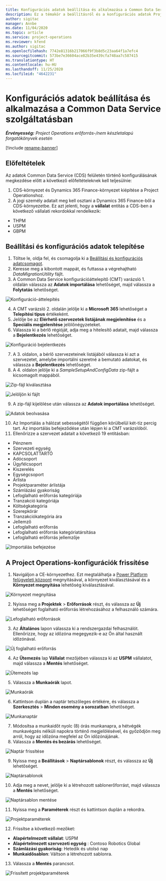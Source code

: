 ```yaml
---
title: Konfigurációs adatok beállítása és alkalmazása a Common Data Service szolgáltatásban
description: Ez a témakör a beállításról és a konfigurációs adatok Project Operations rendszerben való alkalmazásáról tartalmaz tájékoztatást.
author: sigitac
manager: Annbe
ms.date: 11/04/2020
ms.topic: article
ms.service: project-operations
ms.reviewer: kfend
ms.author: sigitac
ms.openlocfilehash: 7742e81316b217066f9f3b8d5c23aa64f1a7efc4
ms.sourcegitcommit: 573be7e36604ace82b35e439cfa748aa7c587415
ms.translationtype: HT
ms.contentlocale: hu-HU
ms.lasthandoff: 11/25/2020
ms.locfileid: "4642231"
---
```

# <a name="set-up-and-apply-configuration-data-in-the-common-data-service"></a>Konfigurációs adatok beállítása és alkalmazása a Common Data Service szolgáltatásban 

_**Érvényesség:** Project Operations erőforrás-/nem készletalapú forgatókönyvek esetén_

[!include [rename-banner](~/includes/cc-data-platform-banner.md)]

## <a name="prerequisites"></a>Előfeltételek

Az adatok Common Data Service (CDS) felületén történő konfigurálásának megkezdése előtt a következő előfeltételeknek kell teljesülnie:

1.  CDS-környezet és Dynamics 365 Finance-környezet kiépítése a Project Operationshoz.
2.  A jogi személy adatait meg kell osztani a Dynamics 365 Finance-ből a CDS-környezetbe. Ez azt jelenti, hogy a **vállalat** entitás a CDS-ben a következő vállalati rekordokkal rendelkezik:
  - THPM
  - USPM
  - GBPM

## <a name="install-setup-and-configuration-data"></a>Beállítási és konfigurációs adatok telepítése

1. Töltse le, oldja fel, és csomagolja ki a [Beállítási és konfigurációs adatcsomagot](https://download.microsoft.com/download/1/3/4/1349369c-6209-42b7-b3b4-5be0e67cacd8/ProjOpsSampleSetupData-%20Integrated%20UR1.zip).
2. Keresse meg a kibontott mappát, és futtassa a végrehajtható *DataMigrationUtility* fájlt.
3. A Common Data Service konfigurációáttelepítő (CMT) varázsló 1. oldalán válassza az **Adatok importálása** lehetőséget, majd válassza a **Folytatás** lehetőséget.

![Konfiguráció-áttelepítés](./media/1ConfigurationMigration.png)

4. A CMT varázsló 2. oldalán jelölje ki a **Microsoft 365** lehetőséget a **Telepítési típus** értékeként.
5. Jelölje be az **Elérhető szervezetek listájának megjelenítése** és a **Speciális megjelenítése** jelölőnégyzeteket.
6. Válassza ki a bérlő régióját, adja meg a hitelesítő adatait, majd válassza a **Bejelentkezés** lehetőséget.

![Konfiguráció bejelentkezés](./media/2ConfigurationSignin.png)

7. A 3. oldalon, a bérlő szervezeteinek listájából válassza ki azt a szervezetet, amelybe importálni szeretné a bemutató adatokat, és válassza a **Bejelentkezés** lehetőséget.
8. A 4. oldalon jelölje ki a *SampleSetupAndConfigData* zip-fájlt a kicsomagolt mappából.

![Zip-fájl kiválasztása](./media/3ZipFile.png)

![Jelöljön ki fájlt](./media/4SelectAFile.png)

9. A zip-fájl kijelölése után válassza az **Adatok importálása** lehetőséget.

![Adatok beolvasása](./media/5ImportData.png)

10. Az Importálás a hálózat sebességétől függően körülbelül két-tíz percig tart. Az importálás befejeződése után lépjen ki a CMT varázslóból. 
11. Ellenőrizze a szervezet adatait a következő 19 entitásban:

  - Pénznem
  - Szervezeti egység
  - KAPCSOLATTARTÓ
  - Adócsoport
  - Ügyfélcsoport
  - Kiszerelés
  - Egységcsoport
  - Árlista
  - Projektparaméter árlistája
  - Számlázási gyakoriság
  - Lefoglalható erőforrás kategóriája
  - Tranzakció kategóriája
  - Költségkategória
  - Szerepkörár
  - Tranzakciókategória ára
  - Jellemző
  - Lefoglalható erőforrás
  - Lefoglalható erőforrás kategóriatársítása
  - Lefoglalható erőforrás jellemzője

![Importálás befejezése](./media/6CompleteImport.png)

## <a name="update-project-operations-configurations"></a>A Project Operations-konfigurációk frissítése

1. Navigáljon a CE-környezethez. Ezt megtalálhatja a [Power Platform felügyeleti központ](https://admin.powerplatform.microsoft.com/environments) megnyitásával, a környezet kiválasztásával és a **Környezet megnyitása** lehetőség kiválasztásával. 

![Környezet megnyitása](./media/7OpenEnvironment.png)

2. Nyissa meg a **Projektek** > **Erőforrások** részt, és válassza az **Új** lehetőséget foglalható erőforrás létrehozásához a felhasználó számára.

![Lefoglalható erőforrások](./media/8BookableResources.png)

3. Az **Általános** lapon válassza ki a rendszergazdai felhasználót. Ellenőrizze, hogy az időzóna megegyezik-e az Ön által használt időzónával. 

![Új foglalható erőforrás](./media/9NewBookableResource.png)

4. Az **Ütemezés** lap **Vállalat** mezőjében válassza ki az **USPM** vállalatot, majd válassza a **Mentés** lehetőséget. 

![Ütemezés lap](./media/10SchedulingTab.png)

5. Válassza a **Munkaórák** lapot.  

![Munkaórák](./media/11WorkHours.png)

6. Kattintson duplán a naptár tetszőleges értékére, és válassza a **Szerkesztés** > **Minden esemény a sorozatban** lehetőséget. 

![Munkanaptár](./media/12WorkCalendar.png)

7. Módosítsa a munkaidőt nyolc (8) órás munkanapra, a hétvégék munkavégzés nélküli napokra történő megjelölésével, és győződjön meg arról, hogy az időzóna megfelel az Ön időzónájának. 
8. Válassza a **Mentés és bezárás** lehetőséget.

![Naptár frissítése](./media/13UpdateCalendar.png)

9. Nyissa meg a **Beállítások** > **Naptársablonok** részt, és válassza az **Új** lehetőséget.
 
 ![Naptársablonok](./media/14CalendarTemplates.png)
 
 10. Adja meg a nevet, jelölje ki a létrehozott sablonerőforrást, majd válassza a **Mentés** lehetőséget. 
 
 ![Naptársablon mentése](./media/15SaveCalendarTemplate.png)
 
 11. Nyissa meg a **Paraméterek** részt és kattintson duplán a rekordra. 
 
 ![Projektparaméterek](./media/16ProjectParameters.png)
 
12. Frissítse a következő mezőket:

 - **Alapértelmezett vállalat**: USPM
 - **Alapértelmezett szervezeti egység** : Contoso Robotics Global
 - **Számlázási gyakoriság**: Hetedik és utolsó nap
 - **Munkaidősablon**: Váltson a létrehozott sablonra.

13. Válassza a **Mentés** parancsot. 

![Frissített projektparaméterek](./media/17UpdatedProjectParameters.png)
